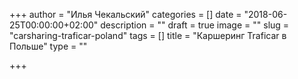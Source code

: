 +++
author = "Илья Чекальский"
categories = []
date = "2018-06-25T00:00:00+02:00"
description = ""
draft = true
image = ""
slug = "carsharing-traficar-poland"
tags = []
title = "Каршеринг Traficar в Польше"
type = ""

+++
